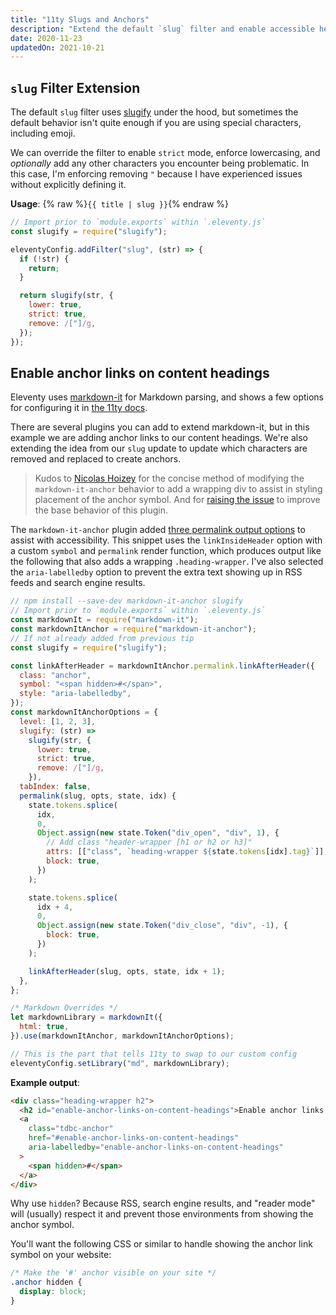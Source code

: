 ```yaml
---
title: "11ty Slugs and Anchors"
description: "Extend the default `slug` filter and enable accessible heading anchors."
date: 2020-11-23
updatedOn: 2021-10-21
---
```


## `slug` Filter Extension

The default `slug` filter uses [slugify](https://www.npmjs.com/package/slugify) under the hood, but sometimes the default behavior isn't quite enough if you are using special characters, including emoji.

We can override the filter to enable `strict` mode, enforce lowercasing, and _optionally_ add any other characters you encounter being problematic. In this case, I'm enforcing removing `"` because I have experienced issues without explicitly defining it.

**Usage**: {% raw %}`{{ title | slug }}`{% endraw %}

```js
// Import prior to `module.exports` within `.eleventy.js`
const slugify = require("slugify");

eleventyConfig.addFilter("slug", (str) => {
  if (!str) {
    return;
  }

  return slugify(str, {
    lower: true,
    strict: true,
    remove: /["]/g,
  });
});
```

## Enable anchor links on content headings

Eleventy uses [markdown-it](https://www.npmjs.com/package/markdown-it) for Markdown parsing, and shows a few options for configuring it in [the 11ty docs](https://www.11ty.dev/docs/languages/markdown/).

There are several plugins you can add to extend markdown-it, but in this example we are adding anchor links to our content headings. We're also extending the idea from our `slug` update to update which characters are removed and replaced to create anchors.

> Kudos to [Nicolas Hoizey](https://github.com/nhoizey/nicolas-hoizey.com/blob/main/.eleventy.js#L102-L133) for the concise method of modifying the `markdown-it-anchor` behavior to add a wrapping div to assist in styling placement of the anchor symbol. And for [raising the issue](https://github.com/valeriangalliat/markdown-it-anchor/issues/82) to improve the base behavior of this plugin.

The `markdown-it-anchor` plugin added [three permalink output options](https://github.com/valeriangalliat/markdown-it-anchor/tree/master#permalinks) to assist with accessibility. This snippet uses the `linkInsideHeader` option with a custom `symbol` and `permalink` render function, which produces output like the following that also adds a wrapping `.heading-wrapper`. I've also selected the `aria-labelledby` option to prevent the extra text showing up in RSS feeds and search engine results.

```js
// npm install --save-dev markdown-it-anchor slugify
// Import prior to `module.exports` within `.eleventy.js`
const markdownIt = require("markdown-it");
const markdownItAnchor = require("markdown-it-anchor");
// If not already added from previous tip
const slugify = require("slugify");

const linkAfterHeader = markdownItAnchor.permalink.linkAfterHeader({
  class: "anchor",
  symbol: "<span hidden>#</span>",
  style: "aria-labelledby",
});
const markdownItAnchorOptions = {
  level: [1, 2, 3],
  slugify: (str) =>
    slugify(str, {
      lower: true,
      strict: true,
      remove: /["]/g,
    }),
  tabIndex: false,
  permalink(slug, opts, state, idx) {
    state.tokens.splice(
      idx,
      0,
      Object.assign(new state.Token("div_open", "div", 1), {
        // Add class "header-wrapper [h1 or h2 or h3]"
        attrs: [["class", `heading-wrapper ${state.tokens[idx].tag}`]],
        block: true,
      })
    );

    state.tokens.splice(
      idx + 4,
      0,
      Object.assign(new state.Token("div_close", "div", -1), {
        block: true,
      })
    );

    linkAfterHeader(slug, opts, state, idx + 1);
  },
};

/* Markdown Overrides */
let markdownLibrary = markdownIt({
  html: true,
}).use(markdownItAnchor, markdownItAnchorOptions);

// This is the part that tells 11ty to swap to our custom config
eleventyConfig.setLibrary("md", markdownLibrary);
```

**Example output**:

```html
<div class="heading-wrapper h2">
  <h2 id="enable-anchor-links-on-content-headings">Enable anchor links on content headings</h2>
  <a
    class="tdbc-anchor"
    href="#enable-anchor-links-on-content-headings"
    aria-labelledby="enable-anchor-links-on-content-headings"
  >
    <span hidden>#</span>
  </a>
</div>
```

Why use `hidden`? Because RSS, search engine results, and "reader mode" will (usually) respect it and prevent those environments from showing the anchor symbol.

You'll want the following CSS or similar to handle showing the anchor link symbol on your website:

```css
/* Make the '#' anchor visible on your site */
.anchor hidden {
  display: block;
}
```
